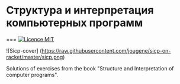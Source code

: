 # Структура и интерпретация компьютерных программ
===
[![Licence MIT](https://img.shields.io/badge/license-MIT-blue.svg)](https://opensource.org/licenses/MIT)

![Sicp-cover] (https://raw.githubusercontent.com/jougene/sicp-on-racket/master/sicp.png)

Solutions of exercises from the book "Structure and Interpretation of computer programs".


